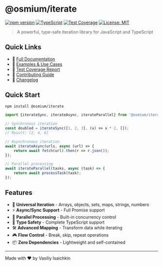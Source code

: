 # @osmium/iterate

[![npm version](https://badge.fury.io/js/@osmium%2Fiterate.svg)](https://badge.fury.io/js/@osmium%2Fiterate)
[![TypeScript](https://img.shields.io/badge/TypeScript-Ready-blue.svg)](https://www.typescriptlang.org/)
[![Test Coverage](https://img.shields.io/badge/coverage-99.24%25-brightgreen.svg)](../COVERAGE.md)
[![License: MIT](https://img.shields.io/badge/License-MIT-yellow.svg)](https://opensource.org/licenses/MIT)

> A powerful, type-safe iteration library for JavaScript and TypeScript

## Quick Links

- 📖 [Full Documentation](../README.md)
- 🚀 [Examples & Use Cases](../EXAMPLES.md)
- 🧪 [Test Coverage Report](../COVERAGE.md)
- 🤝 [Contributing Guide](../CONTRIBUTING.md)
- 📝 [Changelog](../CHANGELOG.md)

## Quick Start

```bash
npm install @osmium/iterate
```

```typescript
import {iterateSync, iterateAsync, iterateParallel} from '@osmium/iterate';

// Synchronous iteration
const doubled = iterateSync([1, 2, 3], (x) => x * 2, []);
// Result: [2, 4, 6]

// Asynchronous iteration
await iterateAsync(urls, async (url) => {
	return await fetch(url).then(r => r.json());
});

// Parallel processing
await iterateParallel(tasks, async (task) => {
	return await processTask(task);
});
```

## Features

- 🔄 **Universal Iteration** - Arrays, objects, sets, maps, strings, numbers
- ⚡ **Async/Sync Support** - Full Promise support
- 🚀 **Parallel Processing** - Built-in concurrency control
- 🎯 **Type Safety** - Complete TypeScript support
- 🛠️ **Advanced Mapping** - Transform data while iterating
- 🎮 **Flow Control** - Break, skip, repeat operations
- 📦 **Zero Dependencies** - Lightweight and self-contained

---

Made with ❤️ by Vasiliy Isaichkin